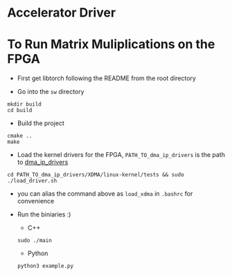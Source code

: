 # Accelerator Driver
# To Run Matrix Muliplications on the FPGA

- First get libtorch following the README from the root directory

- Go into the `sw` directory
```
mkdir build
cd build
```
- Build the project
```
cmake ..
make
```

- Load the kernel drivers for the FPGA, `PATH_TO_dma_ip_drivers` is the path to [dma_ip_drivers](https://github.com/Xilinx/dma_ip_drivers)
```
cd PATH_TO_dma_ip_drivers/XDMA/linux-kernel/tests && sudo ./load_driver.sh
```
- you can alias the command above as `load_xdma` in `.bashrc` for convenience

- Run the biniaries :)
  - C++
  ```
  sudo ./main
  ```
  - Python
  ```
  python3 example.py
  ```

